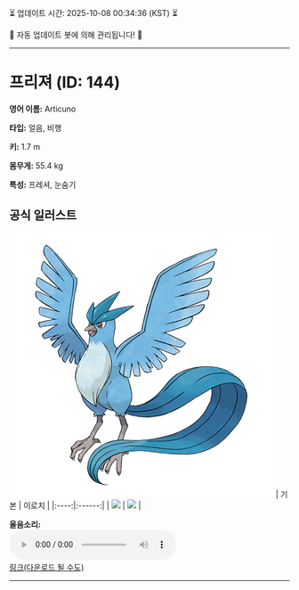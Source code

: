 
⏳ 업데이트 시간: 2025-10-08 00:34:36 (KST) ⏳

🤖 자동 업데이트 봇에 의해 관리됩니다! 🤖

---

# 프리져 (ID: 144)
**영어 이름:** Articuno

**타입:** 얼음, 비행

**키:** 1.7 m

**몸무게:** 55.4 kg

**특성:** 프레셔, 눈숨기

## 공식 일러스트
![](https://raw.githubusercontent.com/PokeAPI/sprites/master/sprites/pokemon/other/official-artwork/144.png)
| 기본 | 이로치 |
|:----:|:------:|
| <img src="http://play.pokemonshowdown.com/sprites/ani/articuno.gif" width="200"> | <img src="http://play.pokemonshowdown.com/sprites/ani-shiny/articuno.gif" width="200"> |

**울음소리:**<br><audio controls src="https://raw.githubusercontent.com/PokeAPI/cries/main/cries/pokemon/latest/144.ogg"></audio><br> [링크(다운로드 될 수도)](https://raw.githubusercontent.com/PokeAPI/cries/main/cries/pokemon/latest/144.ogg)


---
